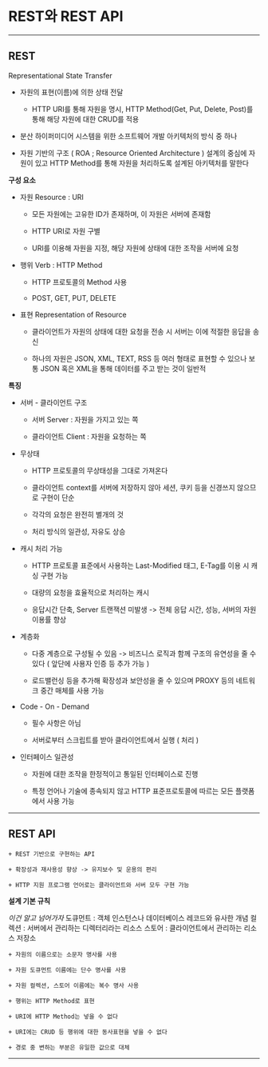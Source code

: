 # REST와 REST API

---

## REST

Representational State Transfer

+ 자원의 표현(이름)에 의한 상태 전달

    + HTTP URI를 통해 자원을 명시, HTTP Method(Get, Put, Delete, Post)를 통해 해당 자원에 대한 CRUD를 적용

+ 분산 하이퍼미디어 시스템을 위한 소프트웨어 개발 아키텍처의 방식 중 하나

+ 자원 기반의 구조 ( ROA ; Resource Oriented Architecture ) 설계의 중심에 자원이 있고 HTTP Method를 통해 자원을 처리하도록 설계된 아키텍처를 말한다



**구성 요소**

+ 자원 Resource : URI

    + 모든 자원에는 고유한 ID가 존재하며, 이 자원은 서버에 존재함

    + HTTP URI로 자원 구별

    + URI를 이용해 자원을 지정, 해당 자원에 상태에 대한 조작을 서버에 요청

+ 행위 Verb : HTTP Method 
    
    + HTTP 프로토콜의 Method 사용

    + POST, GET, PUT, DELETE

+ 표현 Representation of Resource 
    
    + 클라이언트가 자원의 상태에 대한 요청을 전송 시 서버는 이에 적절한 응답을 송신

    + 하나의 자원은 JSON, XML, TEXT, RSS 등 여러 형태로 표현할 수 있으나 보통 JSON 혹은 XML을 통해 데이터를 주고 받는 것이 일반적



**특징**

+ 서버 - 클라이언트 구조

    + 서버 Server : 자원을 가지고 있는 쪽

    + 클라이언트 Client : 자원을 요청하는 쪽

+ 무상태

    + HTTP 프로토콜의 무상태성을 그대로 가져온다

    + 클라이언트 context를 서버에 저장하지 않아 세션, 쿠키 등을 신경쓰지 않으므로 구현이 단순

    + 각각의 요청은 완전히 별개의 것

    + 처리 방식의 일관성, 자유도 상승

+ 캐시 처리 가능

    + HTTP 프로토콜 표준에서 사용하는 Last-Modified 태그, E-Tag를 이용 시 캐싱 구현 가능

    + 대량의 요청을 효율적으로 처리하는 캐시

    + 응답시간 단축, Server 트랜잭션 미발생 -> 전체 응답 시간, 성능, 서버의 자원 이용률 향상

+ 계층화

    + 다중 계층으로 구성될 수 있음 -> 비즈니스 로직과 함께 구조의 유연성을 줄 수 있다 ( 앞단에 사용자 인증 등 추가 가능 )

    + 로드밸런싱 등을 추가해 확장성과 보안성을 줄 수 있으며 PROXY 등의 네트워크 중간 매체를 사용 가능

+ Code - On - Demand

    + 필수 사항은 아님

    + 서버로부터 스크립트를 받아 클라이언트에서 실행 ( 처리 )

+ 인터페이스 일관성

    + 자원에 대한 조작을 한정적이고 통일된 인터페이스로 진행

    + 특정 언어나 기술에 종속되지 않고 HTTP 표준프로토콜에 따르는 모든 플랫폼에서 사용 가능 

---

## REST API

    + REST 기반으로 구현하는 API

    + 확장성과 재사용성 향상 -> 유지보수 및 운용의 편리

    + HTTP 지원 프로그램 언어로는 클라이언트와 서버 모두 구현 가능

**설계 기본 규칙**

*이건 알고 넘어가자*
    도큐먼트 : 객체 인스턴스나 데이터베이스 레코드와 유사한 개념
    컬렉션 : 서버에서 관리하는 디렉터리라는 리소스
    스토어 : 클라이언트에서 관리하는 리소스 저장소

    + 자원의 이름으로는 소문자 명사를 사용

    + 자원 도큐먼트 이름에는 단수 명사를 사용

    + 자원 컬렉션, 스토어 이름에는 복수 명사 사용

    + 행위는 HTTP Method로 표현

    + URI에 HTTP Method는 넣을 수 없다

    + URI에는 CRUD 등 행위에 대한 동사표현을 넣을 수 없다

    + 경로 중 변하는 부분은 유일한 값으로 대체
    
---